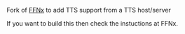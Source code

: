 Fork of [FFNx](https://github.com/julianxhokaxhiu/FFNx) to add TTS support from a TTS host/server

If you want to build this then check the instuctions at FFNx.
